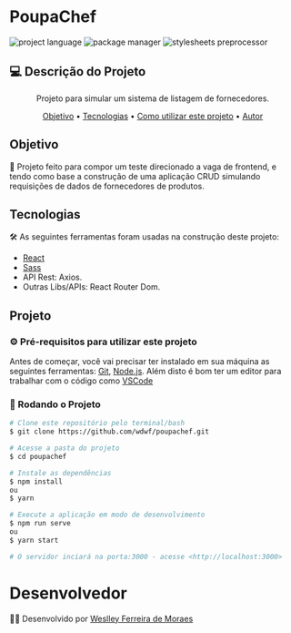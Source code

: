 # PoupaChef

![project language](https://img.shields.io/badge/JavaScript-F7DF1E?style=for-the-badge&logo=javascript&logoColor=black)
![package manager](https://img.shields.io/badge/Yarn-2C8EBB?style=for-the-badge&logo=yarn&logoColor=white)
![stylesheets preprocessor](https://img.shields.io/badge/Sass-CC6699?style=for-the-badge&logo=sass&logoColor=white)

## 💻 Descrição do Projeto
<p align="center">Projeto para simular um sistema de listagem de fornecedores.</p>

<p align="center">
 <a href="#objetivo">Objetivo</a> •
 <a href="#tecnologias">Tecnologias</a> • 
 <a href="#projeto">Como utilizar este projeto</a> • 
 <a href="#desenvolvedor">Autor</a>
</p>

## Objetivo
<p> 🚀 Projeto feito para compor um teste direcionado a vaga de frontend, e tendo como base a construção de uma aplicação CRUD simulando requisições de dados de fornecedores de produtos.</p>

## Tecnologias

🛠 As seguintes ferramentas foram usadas na construção deste projeto:

- [React](https://reactjs.org/)
- [Sass](https://sass-lang.com/documentation/syntax)
- API Rest: Axios.
- Outras Libs/APIs: React Router Dom.

## Projeto

### ⚙️ Pré-requisitos para utilizar este projeto

Antes de começar, você vai precisar ter instalado em sua máquina as seguintes ferramentas:
[Git](https://git-scm.com), [Node.js](https://nodejs.org/en/). 
Além disto é bom ter um editor para trabalhar com o código como [VSCode](https://code.visualstudio.com/)

### 🎲 Rodando o Projeto

```bash
# Clone este repositório pelo terminal/bash
$ git clone https://github.com/wdwf/poupachef.git

# Acesse a pasta do projeto
$ cd poupachef

# Instale as dependências
$ npm install
ou
$ yarn

# Execute a aplicação em modo de desenvolvimento
$ npm run serve
ou
$ yarn start

# O servidor inciará na porta:3000 - acesse <http://localhost:3000>
```

# Desenvolvedor
<p> 👨‍💻 Desenvolvido por <a href="https://www.linkedin.com/in/weslley-ferreira-61a75a188/">Weslley Ferreira de Moraes</a></p>
